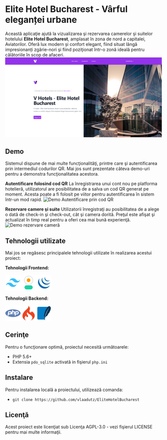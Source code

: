 # Elite Hotel Bucharest - Vârful eleganței urbane
Această aplicaţie ajută la vizualizarea şi rezervarea camerelor şi suitelor hotelului **Elite Hotel Bucharest**, amplasat în zona de nord a capitalei, Aviatorilor. Oferă lux modern și confort elegant, fiind situat lângă impresionanți zgârie-nori şi fiind poziţionat într-o zonă ideală pentru călătoriile în scop de afaceri.
![Elite Hotel Bucharest - Banner Homepage](resurse/repo/imagini/banner.png)
## Demo
Sistemul dispune de mai multe funcţionalităţi, printre care şi autentificarea prin intermediul codurilor QR. Mai jos sunt prezentate câteva demo-uri pentru a demonstra funcţionalitatea acestora.


**Autentificare folosind cod QR**
La înregistrarea unui cont nou pe platforma hotelieră, utilizatorul are posibilitatea de a salva un cod QR generat pe moment. Acesta poate a fi folosit pe viitor pentru autentificarea în sistem într-un mod rapid.
![Demo Autentificare prin cod QR](resurse/repo/gif/autentificare_qr.gif)


**Rezervare camere şi suite**
Utilizatorii înregistraţi au posibilitatea de a alege o dată de check-in şi check-out, cât şi camera dorită. Preţul este afişat şi actualizat în timp real pentru a oferi cea mai bună experienţă.
![Demo rezervare cameră](resurse/repo/gif/rezervare.gif)

## Tehnologii utilizate
Mai jos se regăsesc principalele tehnologii utilizate în realizarea acestui proiect:
 
**Tehnologii Frontend:**

![Tailwind](resurse/repo/iconite/tailwind.png)![Daisy UI](resurse/repo/iconite/daisy_ui.png)![JQuery](resurse/repo/iconite/jquery.png)

**Tehnologii Backend:**

![PHP](resurse/repo/iconite/php.png)![CodeIgniter](resurse/repo/iconite/codeigniter.png)![SQLite](resurse/repo/iconite/sqlite3.png)

## Cerinţe
Pentru o funcţionare optimă, proiectul necesită următoarele:

 - PHP 5.6+
 - Extensia  `pdo_sqlite`  activată in fişierul  `php.ini`

## Instalare
Pentru instalarea locală a proiectului, utilizează comanda:
-   `git clone https://github.com/vlaadutz/EliteHotelBucharest`

## Licenţă
Acest proiect este licenţiat sub Licenţa AGPL-3.0 - vezi fişierul LICENSE pentru mai multe informaţii.
